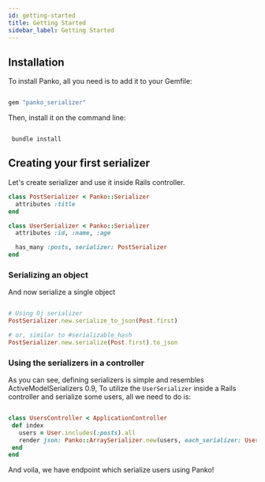 ```yaml
---
id: getting-started
title: Getting Started
sidebar_label: Getting Started
---
```

## Installation

To install Panko, all you need is to add it to your Gemfile:

```ruby

gem "panko_serializer"

```

Then, install it on the command line:

```

 bundle install

```

## Creating your first serializer

Let's create serializer and use it inside Rails controller.

```ruby
class PostSerializer < Panko::Serializer
  attributes :title
end

class UserSerializer < Panko::Serializer
  attributes :id, :name, :age

  has_many :posts, serializer: PostSerializer
end
```

### Serializing an object

And now serialize a single object

```ruby

# Using Oj serializer
PostSerializer.new.serialize_to_json(Post.first)

# or, similar to #serializable_hash
PostSerializer.new.serialize(Post.first).to_json

```

### Using the serializers in a controller

As you can see, defining serializers is simple and resembles ActiveModelSerializers 0.9,
To utilize the `UserSerializer` inside a Rails controller and serialize some users, all we need to do is:

```ruby

class UsersController < ApplicationController
 def index
   users = User.includes(:posts).all
   render json: Panko::ArraySerializer.new(users, each_serializer: UserSerializer).to_json
 end
end

```

And voila, we have endpoint which serialize users using Panko!
